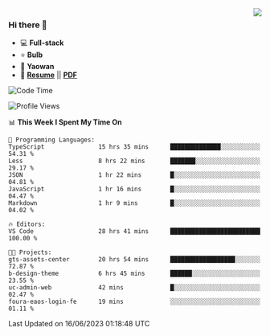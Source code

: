 <img align="right" src="https://github-readme-stats.vercel.app/api?username=LolipopJ&show_icons=true&count_private=true&hide_title=true&include_all_commits=true&theme=vue">

### Hi there 👋

- :computer: **Full-stack**
- :star: **Bulb**
- :pill: **Yaowan**
- :milky_way: [**Resume**](https://lolipopj.github.io/resume/) || [**PDF**](https://cdn.jsdelivr.net/gh/lolipopj/resume/export/resume-en.pdf)

<!--START_SECTION:waka-->
![Code Time](http://img.shields.io/badge/Code%20Time-1%2C387%20hrs%2011%20mins-blue)

![Profile Views](http://img.shields.io/badge/Profile%20Views-2-blue)

📊 **This Week I Spent My Time On** 

```text
💬 Programming Languages: 
TypeScript               15 hrs 35 mins      ██████████████░░░░░░░░░░░   54.31 % 
Less                     8 hrs 22 mins       ███████░░░░░░░░░░░░░░░░░░   29.17 % 
JSON                     1 hr 22 mins        █░░░░░░░░░░░░░░░░░░░░░░░░   04.81 % 
JavaScript               1 hr 16 mins        █░░░░░░░░░░░░░░░░░░░░░░░░   04.47 % 
Markdown                 1 hr 9 mins         █░░░░░░░░░░░░░░░░░░░░░░░░   04.02 % 

🔥 Editors: 
VS Code                  28 hrs 41 mins      █████████████████████████   100.00 % 

🐱‍💻 Projects: 
gts-assets-center        20 hrs 54 mins      ██████████████████░░░░░░░   72.87 % 
b-design-theme           6 hrs 45 mins       ██████░░░░░░░░░░░░░░░░░░░   23.55 % 
uc-admin-web             42 mins             █░░░░░░░░░░░░░░░░░░░░░░░░   02.47 % 
foura-eaos-login-fe      19 mins             ░░░░░░░░░░░░░░░░░░░░░░░░░   01.11 % 
```


 Last Updated on 16/06/2023 01:18:48 UTC
<!--END_SECTION:waka-->
